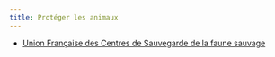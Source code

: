 ```yaml
---
title: Protéger les animaux
---
```


- [Union Française des Centres de Sauvegarde de la faune sauvage](http://uncs.chez.com/)
